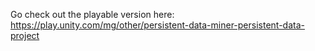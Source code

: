 Go check out the playable version here:
https://play.unity.com/mg/other/persistent-data-miner-persistent-data-project
